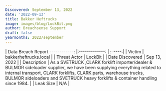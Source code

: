 ```yaml
---
Discovered: September 13, 2022
date: '2022-09-13'
title: Bakker Heftrucks
image: images/blog/LockBit.png
author: Breachsense Support
draft: false
yearmonths: 2022/september
---
```



| Data Breach Report
------------:     |:-------------:    | :-----:|
| Victim      | bakkerheftrucks.local      | 
| Threat Actor      | LockBit      | 
| Date Discovered      |  Sep 13, 2022     | 
| Description      | As a SVETRUCK ,CLARK forklift importer/dealer & BULMOR sideloader supplier, we have been supplying everything related to internal transport, CLARK forklifts, CLARK parts, warehouse trucks, BULMOR sideloaders and SVETRUCK heavy forklifts & container handling since 1984.       | 
| Leak Size      | N/A      | 


